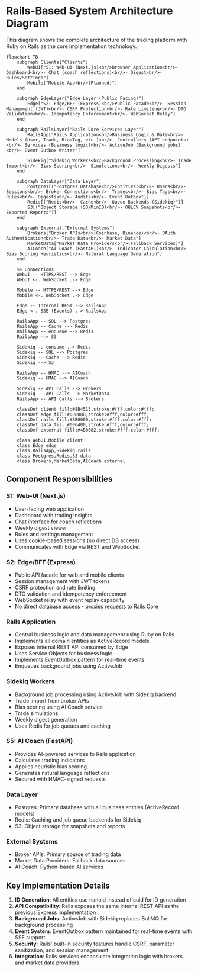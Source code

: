# Rails-Based System Architecture Diagram

This diagram shows the complete architecture of the trading platform with Ruby on Rails as the core implementation technology.

```mermaid
flowchart TB
    subgraph Clients["Clients"]
        WebUI["S1: Web-UI (Next.js)<br/>Browser Application<br/>- Dashboard<br/>- Chat (coach reflections)<br/>- Digest<br/>- Rules/Settings"]
        Mobile["Mobile App<br/>(Planned)"]
    end

    subgraph EdgeLayer["Edge Layer (Public Facing)"]
        Edge["S2: Edge/BFF (Express)<br/>Public Facade<br/>- Session Management (JWT)<br/>- CSRF Protection<br/>- Rate Limiting<br/>- DTO Validation<br/>- Idempotency Enforcement<br/>- WebSocket Relay"]
    end

    subgraph RailsLayer["Rails Core Services Layer"]
        RailsApp["Rails Application<br/>Business Logic & Data<br/>- Models (User, Trade, BiasTag, etc.)<br/>- Controllers (API endpoints)<br/>- Services (Business logic)<br/>- ActiveJob (Background jobs)<br/>- Event Outbox Writer"]
        
        Sidekiq["Sidekiq Workers<br/>Background Processing<br/>- Trade Import<br/>- Bias Scoring<br/>- Simulations<br/>- Weekly Digests"]
    end

    subgraph DataLayer["Data Layer"]
        Postgres[("Postgres Database<br/>Entities:<br/>- Users<br/>- Sessions<br/>- Broker Connections<br/>- Trades<br/>- Bias Tags<br/>- Rules<br/>- Digests<br/>- Audits<br/>- Event Outbox")]
        Redis[("Redis<br/>- Cache<br/>- Queue Backends (Sidekiq)")]
        S3[("Object Storage (S3/MinIO)<br/>- OHLCV Snapshots<br/>- Exported Reports")]
    end

    subgraph External["External Systems"]
        Brokers["Broker APIs<br/>(Coinbase, Binance)<br/>- OAuth Authentication<br/>- Trade Data<br/>- Market Data"]
        MarketData["Market Data Providers<br/>(Fallback Services)"]
        AICoach["AI Coach (FastAPI)<br/>- Indicator Calculation<br/>- Bias Scoring Heuristics<br/>- Natural Language Generation"]
    end

    %% Connections
    WebUI -- HTTPS/REST --> Edge
    WebUI <-. WebSocket .-> Edge
    
    Mobile -- HTTPS/REST --> Edge
    Mobile <-. WebSocket .-> Edge

    Edge -- Internal REST --> RailsApp
    Edge <-. SSE (Events) .-> RailsApp

    RailsApp -- SQL --> Postgres
    RailsApp -- Cache --> Redis
    RailsApp -- enqueue --> Redis
    RailsApp --> S3

    Sidekiq -. consume .-> Redis
    Sidekiq -- SQL --> Postgres
    Sidekiq -- Cache --> Redis
    Sidekiq --> S3

    RailsApp -- HMAC --> AICoach
    Sidekiq -- HMAC --> AICoach

    Sidekiq -- API Calls --> Brokers
    Sidekiq -- API Calls --> MarketData
    RailsApp -- API Calls --> Brokers

    classDef client fill:#8B4513,stroke:#fff,color:#fff;
    classDef edge fill:#00008B,stroke:#fff,color:#fff;
    classDef rails fill:#8B0000,stroke:#fff,color:#fff;
    classDef data fill:#006400,stroke:#fff,color:#fff;
    classDef external fill:#4B0082,stroke:#fff,color:#fff;
    
    class WebUI,Mobile client
    class Edge edge
    class RailsApp,Sidekiq rails
    class Postgres,Redis,S3 data
    class Brokers,MarketData,AICoach external
```

## Component Responsibilities

### S1: Web-UI (Next.js)
- User-facing web application
- Dashboard with trading insights
- Chat interface for coach reflections
- Weekly digest viewer
- Rules and settings management
- Uses cookie-based sessions (no direct DB access)
- Communicates with Edge via REST and WebSocket

### S2: Edge/BFF (Express)
- Public API facade for web and mobile clients
- Session management with JWT tokens
- CSRF protection and rate limiting
- DTO validation and idempotency enforcement
- WebSocket relay with event replay capability
- No direct database access - proxies requests to Rails Core

### Rails Application
- Central business logic and data management using Ruby on Rails
- Implements all domain entities as ActiveRecord models
- Exposes internal REST API consumed by Edge
- Uses Service Objects for business logic
- Implements EventOutbox pattern for real-time events
- Enqueues background jobs using ActiveJob

### Sidekiq Workers
- Background job processing using ActiveJob with Sidekiq backend
- Trade import from broker APIs
- Bias scoring using AI Coach service
- Trade simulations
- Weekly digest generation
- Uses Redis for job queues and caching

### S5: AI Coach (FastAPI)
- Provides AI-powered services to Rails application
- Calculates trading indicators
- Applies heuristic bias scoring
- Generates natural language reflections
- Secured with HMAC-signed requests

### Data Layer
- Postgres: Primary database with all business entities (ActiveRecord models)
- Redis: Caching and job queue backends for Sidekiq
- S3: Object storage for snapshots and reports

### External Systems
- Broker APIs: Primary source of trading data
- Market Data Providers: Fallback data sources
- AI Coach: Python-based AI services

## Key Implementation Details

1. **ID Generation**: All entities use nanoid instead of cuid for ID generation
2. **API Compatibility**: Rails exposes the same internal REST API as the previous Express implementation
3. **Background Jobs**: ActiveJob with Sidekiq replaces BullMQ for background processing
4. **Event System**: EventOutbox pattern maintained for real-time events with SSE support
5. **Security**: Rails' built-in security features handle CSRF, parameter sanitization, and session management
6. **Integration**: Rails services encapsulate integration logic with brokers and market data providers